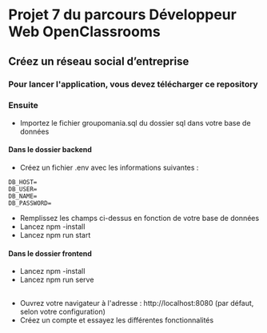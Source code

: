 # Projet 7 du parcours Développeur Web OpenClassrooms

## Créez un réseau social d’entreprise

### Pour lancer l'application, vous devez télécharger ce repository

### Ensuite 
* Importez le fichier groupomania.sql du dossier sql dans votre base de données

#### Dans le dossier backend 
* Créez un fichier .env avec les informations suivantes : 
```
DB_HOST=
DB_USER=
DB_NAME=
DB_PASSWORD=
```
* Remplissez les champs ci-dessus en fonction de votre base de données 
* Lancez npm -install 
* Lancez npm run start

#### Dans le dossier frontend
* Lancez npm -install
* Lancez npm run serve
## 
* Ouvrez votre navigateur à l'adresse : http://localhost:8080 (par défaut, selon votre configuration)
* Créez un compte et essayez les différentes fonctionnalités
